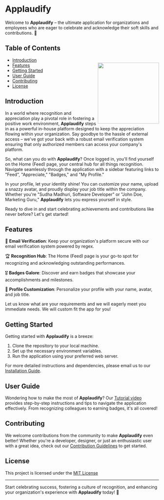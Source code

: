 # Applaudify

Welcome to **Applaudify** – the ultimate application for organizations and employees who are eager to celebrate and acknowledge their soft skills and contributions. 🎉


## Table of Contents

- [Introduction](#introduction)
- [Features](#features)
<img align="right" src="https://i.imgur.com/S0ASTQ3.png" width="200px" ></img>
- [Getting Started](#getting-started)
- [User Guide](#user-guide)
- [Contributing](#contributing)
- [License](#license)


## Introduction

In a world where recognition and appreciation play a pivotal role in fostering a positive work environment, **Applaudify** steps in as a powerful in-house platform designed to keep the appreciation flowing within your organization. Say goodbye to the hassle of external access – we've got your back with a robust email verification system ensuring that only authorized members can access your company's platform. 

So, what can you do with **Applaudify**? Once logged in, you'll find yourself on the Home (Feed) page, your central hub for all things recognition. Navigate seamlessly through the application with a sidebar featuring links to "Feed", "Appreciate," "Badges," and "My Profile."

In your profile, let your identity shine! You can customize your name, upload a snazzy avatar, and proudly display your job title within the company. Whether you're "Sudha Madhuri, Software Developer" or "John Doe, Marketing Guru," **Applaudify** lets you express yourself in style.

Ready to dive in and start celebrating achievements and contributions like never before? Let's get started!

## Features

🚀 **Email Verification**: Keep your organization's platform secure with our email verification system powered by regex.

🏆 **Recognition Hub**: The Home (Feed) page is your go-to spot for recognizing and acknowledging outstanding performances.

🎖️ **Badges Galore**: Discover and earn badges that showcase your accomplishments and milestones.

📸 **Profile Customization**: Personalize your profile with your name, avatar, and job title.

Let us know what are your requirements and we will eagerly meet you immediate needs. We will custom fit the app for you!

## Getting Started

Getting started with **Applaudify** is a breeze:

1. Clone the repository to your local machine.
2. Set up the necessary environment variables.
3. Run the application using your preferred web server.

For more detailed instructions and dependencies, please email us to our [Installation Guide](link_to_installation_guide_here).

## User Guide

Wondering how to make the most of **Applaudify**? Our [Tutorial video](link_to_user_guide_here) provides step-by-step instructions and tips to navigate the application effectively. From recognizing colleagues to earning badges, it's all covered!

## Contributing

We welcome contributions from the community to make **Applaudify** even better! Whether you're a developer, designer, or just an enthusiastic user with a great idea, check out our [Contribution Guidelines](link_to_contribution_guidelines_here) to get started.

## License

This project is licensed under the [MIT License](link_to_license_here)

-----

Start celebrating success, fostering a culture of recognition, and enhancing your organization's experience with **Applaudify** today! 🎉

<!--- ---asdasdasdasdasda --->
